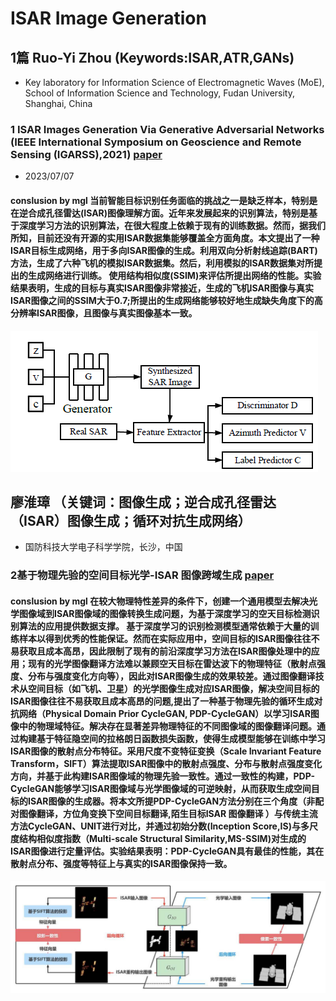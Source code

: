 #  ISAR Image Generation
## 1篇 Ruo-Yi Zhou (Keywords:ISAR,ATR,GANs)
- Key laboratory for Information Science of Electromagnetic Waves (MoE), School of Information Science and 
  Technology, Fudan University, Shanghai, China
### 1 ISAR Images Generation Via Generative Adversarial Networks (IEEE International Symposium on Geoscience and Remote Sensing (IGARSS),2021)  [paper](images/ISAR_Images_Generation_Via_Generative_Adversarial_Networks.pdf)
- 2023/07/07
#### conslusion by mgl 当前智能目标识别任务面临的挑战之一是缺乏样本，特别是在逆合成孔径雷达(ISAR)图像理解方面。近年来发展起来的识别算法，特别是基于深度学习方法的识别算法，在很大程度上依赖于现有的训练数据。然而，据我们所知，目前还没有开源的实用ISAR数据集能够覆盖全方面角度。本文提出了一种ISAR目标生成网络，用于多向ISAR图像的生成。利用双向分析射线追踪(BART)方法，生成了六种飞机的模拟ISAR数据集。然后，利用模拟的ISAR数据集对所提出的生成网络进行训练。 使用结构相似度(SSIM)来评估所提出网络的性能。实验结果表明，生成的目标与真实ISAR图像非常接近，生成的飞机ISAR图像与真实ISAR图像之间的SSIM大于0.7;所提出的生成网络能够较好地生成缺失角度下的高分辨率ISAR图像，且图像与真实图像基本一致。

![流程图](images/ISAR-1.png)

##  廖淮璋 （关键词：图像生成；逆合成孔径雷达（ISAR）图像生成；循环对抗生成网络）
- 国防科技大学电子科学学院，长沙，中国
### 2基于物理先验的空间目标光学-ISAR 图像跨域生成  [paper](images/R23063_P_editing.pdf)
#### conslusion by mgl  在较大物理特性差异的条件下，创建一个通用模型去解决光学图像域到ISAR图像域的图像转换生成问题，为基于深度学习的空天目标检测识别算法的应用提供数据支撑。  基于深度学习的识别检测模型通常依赖于大量的训练样本以得到优秀的性能保证。然而在实际应用中，空间目标的ISAR图像往往不易获取且成本高昂，因此限制了现有的前沿深度学习方法在ISAR图像处理中的应用；现有的光学图像翻译方法难以兼顾空天目标在雷达波下的物理特征（散射点强度、分布与强度变化方向等），因此对ISAR图像生成的效果较差。通过图像翻译技术从空间目标（如飞机、卫星）的光学图像生成对应ISAR图像，解决空间目标的ISAR图像往往不易获取且成本高昂的问题,提出了一种基于物理先验的循环生成对抗网络（Physical Domain Prior CycleGAN, PDP-CycleGAN）以学习ISAR图像中的物理域特征。解决存在显著差异物理特征的不同图像域的图像翻译问题。通过构建基于特征隐空间的拉格朗日函数损失函数，使得生成模型能够在训练中学习ISAR图像的散射点分布特征。采用尺度不变特征变换（Scale Invariant Feature Transform，SIFT）算法提取ISAR图像中的散射点强度、分布与散射点强度变化方向，并基于此构建ISAR图像域的物理先验一致性。通过一致性的构建，PDP-CycleGAN能够学习ISAR图像域与光学图像域的可逆映射，从而获取生成空间目标的ISAR图像的生成器。将本文所提PDP-CycleGAN方法分别在三个角度（非配对图像翻译，方位角变换下空间目标翻译,陌生目标ISAR 图像翻译 ）与传统主流方法CycleGAN、UNIT进行对比，并通过初始分数(Inception Score,IS)与多尺度结构相似度指数（Multi-scale Structural Similarity,MS-SSIM)对生成的ISAR图像进行定量评估。实验结果表明：PDP-CycleGAN具有最佳的性能，其在散射点分布、强度等特征上与真实的ISAR图像保持一致。
![流程图](images/R23063_1.jpg)
